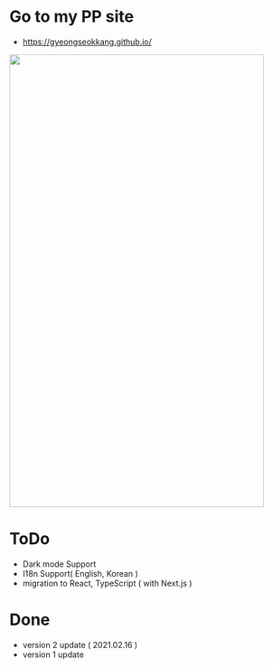 # Go to my PP site
* https://gyeongseokkang.github.io/
<img src="https://user-images.githubusercontent.com/61446585/108068840-f529bc80-70a5-11eb-88cb-288b3839e10f.png" width="450" height="800">

# ToDo
* Dark mode Support
* I18n Support( English, Korean )
* migration to React, TypeScript ( with Next.js )

# Done 
* version 2 update ( 2021.02.16 )
* version 1 update
